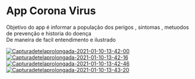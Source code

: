 <h1>App Corona Virus</h1>
<span>
  
  Objetivo do app é informar a população dos perigos , sintomas , metuodos de prevenção e historia do doença<br> 
  De maneira de facil entendimento e ilustrado 
</span>



<a href="https://ibb.co/44vJ1YR">
<img src="https://i.ibb.co/44vJ1YR/Capturadetelaprolongada-2021-01-10-13-42-00.png" alt="Capturadetelaprolongada-2021-01-10-13-42-00" border="0"></a> 

<a href="https://ibb.co/cLhJ2Mw">
<img src="https://i.ibb.co/cLhJ2Mw/Capturadetelaprolongada-2021-01-10-13-42-16.png" alt="Capturadetelaprolongada-2021-01-10-13-42-16" border="0"></a>

<a href="https://ibb.co/wCY6RwD">
<img src="https://i.ibb.co/wCY6RwD/Capturadetelaprolongada-2021-01-10-13-42-46.png" alt="Capturadetelaprolongada-2021-01-10-13-42-46" border="0"></a> 

<a href="https://ibb.co/F5b0Tqz">
<img src="https://i.ibb.co/F5b0Tqz/Capturadetelaprolongada-2021-01-10-13-43-20.png" alt="Capturadetelaprolongada-2021-01-10-13-43-20" border="0"></a>
